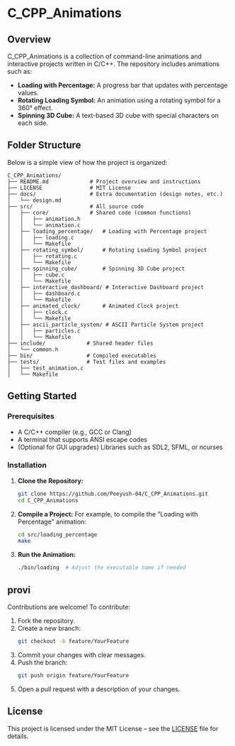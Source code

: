 # C\_CPP\_Animations

## Overview

C\_CPP\_Animations is a collection of command-line animations and interactive projects written in C/C++. The repository includes animations such as:

- **Loading with Percentage:** A progress bar that updates with percentage values.
- **Rotating Loading Symbol:** An animation using a rotating symbol for a 360° effect.
- **Spinning 3D Cube:** A text-based 3D cube with special characters on each side.

## Folder Structure

Below is a simple view of how the project is organized:

```
C_CPP_Animations/
├── README.md             # Project overview and instructions
├── LICENSE               # MIT License
├── docs/                 # Extra documentation (design notes, etc.)
│   └── design.md
├── src/                  # All source code
│   ├── core/             # Shared code (common functions)
│   │   ├── animation.h
│   │   └── animation.c
│   ├── loading_percentage/   # Loading with Percentage project
│   │   ├── loading.c
│   │   └── Makefile
│   ├── rotating_symbol/      # Rotating Loading Symbol project
│   │   ├── rotating.c
│   │   └── Makefile
│   ├── spinning_cube/        # Spinning 3D Cube project
│   │   ├── cube.c
│   │   └── Makefile
│   ├── interactive_dashboard/ # Interactive Dashboard project
│   │   ├── dashboard.c
│   │   └── Makefile
│   ├── animated_clock/       # Animated Clock project
│   │   ├── clock.c
│   │   └── Makefile
│   ├── ascii_particle_system/ # ASCII Particle System project
│   │   ├── particles.c
│   │   └── Makefile
├── include/             # Shared header files
│   └── common.h
├── bin/                 # Compiled executables
├── tests/               # Test files and examples
│   ├── test_animation.c
│   └── Makefile
```

## Getting Started

### Prerequisites

- A C/C++ compiler (e.g., GCC or Clang)
- A terminal that supports ANSI escape codes
- (Optional for GUI upgrades) Libraries such as SDL2, SFML, or ncurses

### Installation

1. **Clone the Repository:**

   ```bash
   git clone https://github.com/Peeyush-04/C_CPP_Animations.git
   cd C_CPP_Animations
   ```

2. **Compile a Project:**
   For example, to compile the "Loading with Percentage" animation:

   ```bash
   cd src/loading_percentage
   make
   ```

3. **Run the Animation:**

   ```bash
   ./bin/loading  # Adjust the executable name if needed
   ```

## provi

Contributions are welcome! To contribute:

1. Fork the repository.
2. Create a new branch:
   ```bash
   git checkout -b feature/YourFeature
   ```
3. Commit your changes with clear messages.
4. Push the branch:
   ```bash
   git push origin feature/YourFeature
   ```
5. Open a pull request with a description of your changes.

## License

This project is licensed under the MIT License – see the [LICENSE](LICENSE) file for details.
